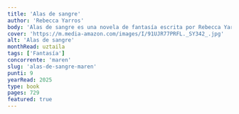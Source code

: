```yaml
---
title: 'Alas de sangre'
author: 'Rebecca Yarros'
body: 'Alas de sangre es una novela de fantasía escrita por Rebecca Yarros. La historia sigue a dos hermanas, quienes deben enfrentarse a un mundo lleno de magia y secretos mientras luchan por proteger su hogar y descubrir la verdad sobre su familia.'
cover: 'https://m.media-amazon.com/images/I/91UJR77PRFL._SY342_.jpg'
alt: 'Alas de sangre'
monthRead: uztaila
tags: ['Fantasía']
concorrente: 'maren'
slug: 'alas-de-sangre-maren'
punti: 9
yearRead: 2025
type: book
pages: 729
featured: true
---
```

